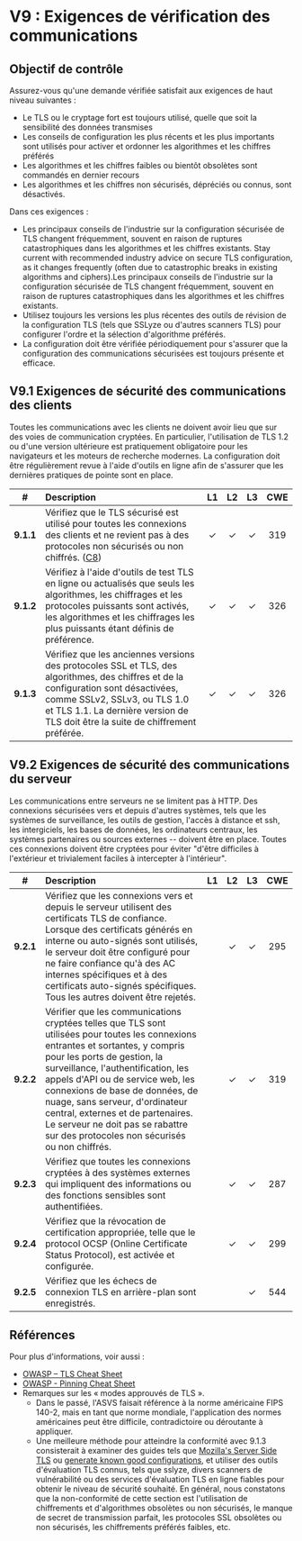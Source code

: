 # V9 : Exigences de vérification des communications

## Objectif de contrôle

Assurez-vous qu'une demande vérifiée satisfait aux exigences de haut niveau suivantes :

* Le TLS ou le cryptage fort est toujours utilisé, quelle que soit la sensibilité des données transmises
* Les conseils de configuration les plus récents et les plus importants sont utilisés pour activer et ordonner les algorithmes et les chiffres préférés
* Les algorithmes et les chiffres faibles ou bientôt obsolètes sont commandés en dernier recours
* Les algorithmes et les chiffres non sécurisés, dépréciés ou connus, sont désactivés.

Dans ces exigences :

* Les principaux conseils de l'industrie sur la configuration sécurisée de TLS changent fréquemment, souvent en raison de ruptures catastrophiques dans les algorithmes et les chiffres existants. Stay current with recommended industry advice on secure TLS configuration, as it changes frequently (often due to catastrophic breaks in existing algorithms and ciphers).Les principaux conseils de l'industrie sur la configuration sécurisée de TLS changent fréquemment, souvent en raison de ruptures catastrophiques dans les algorithmes et les chiffres existants. 
* Utilisez toujours les versions les plus récentes des outils de révision de la configuration TLS (tels que SSLyze ou d'autres scanners TLS) pour configurer l'ordre et la sélection d'algorithme préférés.
* La configuration doit être vérifiée périodiquement pour s'assurer que la configuration des communications sécurisées est toujours présente et efficace.

## V9.1 Exigences de sécurité des communications des clients

Toutes les communications avec les clients ne doivent avoir lieu que sur des voies de communication cryptées. En particulier, l'utilisation de TLS 1.2 ou d'une version ultérieure est pratiquement obligatoire pour les navigateurs et les moteurs de recherche modernes. 
La configuration doit être régulièrement revue à l'aide d'outils en ligne afin de s'assurer que les dernières pratiques de pointe sont en place.

| # | Description | L1 | L2 | L3 | CWE |
| :---: | :--- | :---: | :---:| :---: | :---: |
| **9.1.1** | Vérifiez que le TLS sécurisé est utilisé pour toutes les connexions des clients et ne revient pas à des protocoles non sécurisés ou non chiffrés. ([C8](https://owasp.org/www-project-proactive-controls/#div-numbering)) | ✓ | ✓ | ✓ | 319 |
| **9.1.2** | Vérifiez à l'aide d'outils de test TLS en ligne ou actualisés que seuls les algorithmes, les chiffrages et les protocoles puissants sont activés, les algorithmes et les chiffrages les plus puissants étant définis de préférence. | ✓ | ✓ | ✓ | 326 |
| **9.1.3** | Vérifiez que les anciennes versions des protocoles SSL et TLS, des algorithmes, des chiffres et de la configuration sont désactivées, comme SSLv2, SSLv3, ou TLS 1.0 et TLS 1.1. La dernière version de TLS doit être la suite de chiffrement préférée. | ✓ | ✓ | ✓ | 326 |

## V9.2 Exigences de sécurité des communications du serveur

Les communications entre serveurs ne se limitent pas à HTTP. Des connexions sécurisées vers et depuis d'autres systèmes, tels que les systèmes de surveillance, les outils de gestion, l'accès à distance et ssh, les intergiciels, les bases de données, les ordinateurs centraux, les systèmes partenaires ou sources externes -- doivent être en place. Toutes ces connexions doivent être cryptées pour éviter "d'être difficiles à l'extérieur et trivialement faciles à intercepter à l'intérieur".

| # | Description | L1 | L2 | L3 | CWE |
| :---: | :--- | :---: | :---:| :---: | :---: |
| **9.2.1** | Vérifiez que les connexions vers et depuis le serveur utilisent des certificats TLS de confiance. Lorsque des certificats générés en interne ou auto-signés sont utilisés, le serveur doit être configuré pour ne faire confiance qu'à des AC internes spécifiques et à des certificats auto-signés spécifiques. Tous les autres doivent être rejetés. | | ✓ | ✓ | 295 |
| **9.2.2** | Vérifier que les communications cryptées telles que TLS sont utilisées pour toutes les connexions entrantes et sortantes, y compris pour les ports de gestion, la surveillance, l'authentification, les appels d'API ou de service web, les connexions de base de données, de nuage, sans serveur, d'ordinateur central, externes et de partenaires. Le serveur ne doit pas se rabattre sur des protocoles non sécurisés ou non chiffrés. | | ✓ | ✓ | 319 |
| **9.2.3** | Vérifiez que toutes les connexions cryptées à des systèmes externes qui impliquent des informations ou des fonctions sensibles sont authentifiées. | | ✓ | ✓ | 287 |
| **9.2.4** | Vérifiez que la révocation de certification appropriée, telle que le protocol OCSP (Online Certificate Status Protocol), est activée et configurée. | | ✓ | ✓ | 299 |
| **9.2.5** | Vérifiez que les échecs de connexion TLS en arrière-plan sont enregistrés. | | | ✓ | 544 |

## Références

Pour plus d'informations, voir aussi :

* [OWASP – TLS Cheat Sheet](https://cheatsheetseries.owasp.org/cheatsheets/Transport_Layer_Protection_Cheat_Sheet.html)
* [OWASP - Pinning Cheat Sheet](https://cheatsheetseries.owasp.org/cheatsheets/Pinning_Cheat_Sheet.html)
* Remarques sur les « modes approuvés de TLS ». 
    * Dans le passé, l'ASVS faisait référence à la norme américaine FIPS 140-2, mais en tant que norme mondiale, l'application des normes américaines peut être difficile, contradictoire ou déroutante à appliquer. 
    * Une meilleure méthode pour atteindre la conformité avec 9.1.3 consisterait à examiner des guides tels que [Mozilla's Server Side TLS](https://wiki.mozilla.org/Security/Server_Side_TLS) ou  [generate known good configurations](https://mozilla.github.io/server-side-tls/ssl-config-generator/), et utiliser des outils d'évaluation TLS connus, tels que sslyze, divers scanners de vulnérabilité ou des services d'évaluation TLS en ligne fiables pour obtenir le niveau de sécurité souhaité. En général, nous constatons que la non-conformité de cette section est l'utilisation de chiffrements et d'algorithmes obsolètes ou non sécurisés, le manque de secret de transmission parfait, les protocoles SSL obsolètes ou non sécurisés, les chiffrements préférés faibles, etc.
